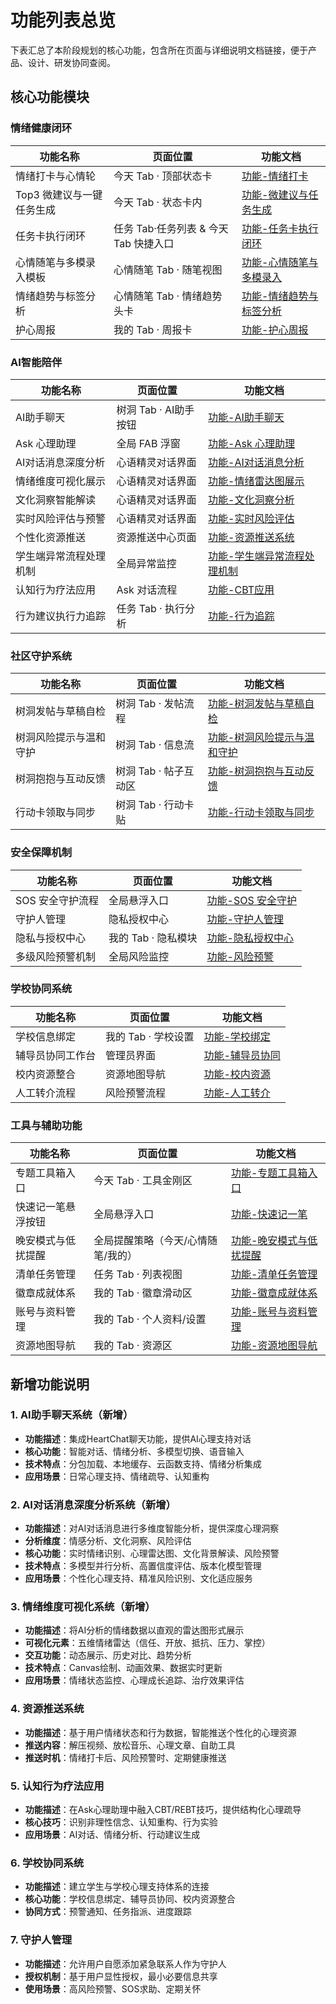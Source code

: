 ﻿# 功能列表总览

下表汇总了本阶段规划的核心功能，包含所在页面与详细说明文档链接，便于产品、设计、研发协同查阅。

## 核心功能模块

### 情绪健康闭环
| 功能名称 | 页面位置 | 功能文档 |
| --- | --- | --- |
| 情绪打卡与心情轮 | 今天 Tab · 顶部状态卡 | [功能-情绪打卡](功能文档/功能-情绪打卡.md) |
| Top3 微建议与一键任务生成 | 今天 Tab · 状态卡内 | [功能-微建议与任务生成](功能文档/功能-微建议与任务生成.md) |
| 任务卡执行闭环 | 任务 Tab·任务列表 & 今天 Tab 快捷入口 | [功能-任务卡执行闭环](功能文档/功能-任务卡执行闭环.md) |
| 心情随笔与多模录入模板 | 心情随笔 Tab · 随笔视图 | [功能-心情随笔与多模录入](功能文档/功能-心情随笔与多模录入.md) |
| 情绪趋势与标签分析 | 心情随笔 Tab · 情绪趋势头卡 | [功能-情绪趋势与标签分析](功能文档/功能-情绪趋势与标签分析.md) |
| 护心周报 | 我的 Tab · 周报卡 | [功能-护心周报](功能文档/功能-护心周报.md) |

### AI智能陪伴
| 功能名称 | 页面位置 | 功能文档 |
| --- | --- | --- |
| AI助手聊天 | 树洞 Tab · AI助手按钮 | [功能-AI助手聊天](功能文档/功能-AI助手聊天.md) |
| Ask 心理助理 | 全局 FAB 浮窗 | [功能-Ask 心理助理](功能文档/功能-Ask心理助理.md) |
| AI对话消息深度分析 | 心语精灵对话界面 | [功能-AI对话消息分析](功能文档/功能-AI对话消息分析.md) |
| 情绪维度可视化展示 | 心语精灵对话界面 | [功能-情绪雷达图展示](功能文档/功能-情绪雷达图展示.md) |
| 文化洞察智能解读 | 心语精灵对话界面 | [功能-文化洞察分析](功能文档/功能-文化洞察分析.md) |
| 实时风险评估与预警 | 心语精灵对话界面 | [功能-实时风险评估](功能文档/功能-实时风险评估.md) |
| 个性化资源推送 | 资源推送中心页面 | [功能-资源推送系统](功能文档/功能-资源推送系统.md) |
| 学生端异常流程处理机制 | 全局异常监控 | [功能-学生端异常流程处理机制](功能文档/功能-学生端异常流程处理机制.md) |
| 认知行为疗法应用 | Ask 对话流程 | [功能-CBT应用](功能文档/功能-CBT应用.md) |
| 行为建议执行力追踪 | 任务 Tab · 执行分析 | [功能-行为追踪](功能文档/功能-行为追踪.md) |

### 社区守护系统
| 功能名称 | 页面位置 | 功能文档 |
| --- | --- | --- |
| 树洞发帖与草稿自检 | 树洞 Tab · 发帖流程 | [功能-树洞发帖与草稿自检](功能文档/功能-树洞发帖与草稿自检.md) |
| 树洞风险提示与温和守护 | 树洞 Tab · 信息流 | [功能-树洞风险提示与温和守护](功能文档/功能-树洞风险提示与温和守护.md) |
| 树洞抱抱与互动反馈 | 树洞 Tab · 帖子互动区 | [功能-树洞抱抱与互动反馈](功能文档/功能-树洞抱抱与互动反馈.md) |
| 行动卡领取与同步 | 树洞 Tab · 行动卡贴 | [功能-行动卡领取与同步](功能文档/功能-行动卡领取与同步.md) |

### 安全保障机制
| 功能名称 | 页面位置 | 功能文档 |
| --- | --- | --- |
| SOS 安全守护流程 | 全局悬浮入口 | [功能-SOS 安全守护](功能文档/功能-SOS安全守护.md) |
| 守护人管理 | 隐私授权中心 | [功能-守护人管理](功能文档/功能-守护人管理.md) |
| 隐私与授权中心 | 我的 Tab · 隐私模块 | [功能-隐私授权中心](功能文档/功能-隐私授权中心.md) |
| 多级风险预警机制 | 全局风险监控 | [功能-风险预警](功能文档/功能-风险预警.md) |

### 学校协同系统
| 功能名称 | 页面位置 | 功能文档 |
| --- | --- | --- |
| 学校信息绑定 | 我的 Tab · 学校设置 | [功能-学校绑定](功能文档/功能-学校绑定.md) |
| 辅导员协同工作台 | 管理员界面 | [功能-辅导员协同](功能文档/功能-辅导员协同.md) |
| 校内资源整合 | 资源地图导航 | [功能-校内资源](功能文档/功能-校内资源.md) |
| 人工转介流程 | 风险预警流程 | [功能-人工转介](功能文档/功能-人工转介.md) |

### 工具与辅助功能
| 功能名称 | 页面位置 | 功能文档 |
| --- | --- | --- |
| 专题工具箱入口 | 今天 Tab · 工具金刚区 | [功能-专题工具箱入口](功能文档/功能-专题工具箱入口.md) |
| 快速记一笔悬浮按钮 | 全局悬浮入口 | [功能-快速记一笔](功能文档/功能-快速记一笔.md) |
| 晚安模式与低扰提醒 | 全局提醒策略（今天/心情随笔/我的） | [功能-晚安模式与低扰提醒](功能文档/功能-晚安模式与低扰提醒.md) |
| 清单任务管理 | 任务 Tab · 列表视图 | [功能-清单任务管理](功能文档/功能-清单任务管理.md) |
| 徽章成就体系 | 我的 Tab · 徽章滑动区 | [功能-徽章成就体系](功能文档/功能-徽章成就体系.md) |
| 账号与资料管理 | 我的 Tab · 个人资料/设置 | [功能-账号与资料管理](功能文档/功能-账号与资料管理.md) |
| 资源地图导航 | 我的 Tab · 资源区 | [功能-资源地图导航](功能文档/功能-资源地图导航.md) |

## 新增功能说明

### 1. AI助手聊天系统（新增）
- **功能描述**：集成HeartChat聊天功能，提供AI心理支持对话
- **核心功能**：智能对话、情绪分析、多模型切换、语音输入
- **技术特点**：分包加载、本地缓存、云函数支持、情绪分析集成
- **应用场景**：日常心理支持、情绪疏导、认知重构

### 2. AI对话消息深度分析系统（新增）
- **功能描述**：对AI对话消息进行多维度智能分析，提供深度心理洞察
- **分析维度**：情感分析、文化洞察、风险评估
- **核心功能**：实时情绪识别、心理雷达图、文化背景解读、风险预警
- **技术特点**：多模型并行分析、高置信度评估、版本化模型管理
- **应用场景**：个性化心理支持、精准风险识别、文化适应服务

### 3. 情绪维度可视化系统（新增）
- **功能描述**：将AI分析的情绪数据以直观的雷达图形式展示
- **可视化元素**：五维情绪雷达（信任、开放、抵抗、压力、掌控）
- **交互功能**：动态展示、历史对比、趋势分析
- **技术特点**：Canvas绘制、动画效果、数据实时更新
- **应用场景**：情绪状态监控、心理成长追踪、治疗效果评估

### 4. 资源推送系统
- **功能描述**：基于用户情绪状态和行为数据，智能推送个性化的心理资源
- **推送内容**：解压视频、放松音乐、心理文章、自助工具
- **推送时机**：情绪打卡后、风险预警时、定期健康推送

### 5. 认知行为疗法应用
- **功能描述**：在Ask心理助理中融入CBT/REBT技巧，提供结构化心理疏导
- **核心技巧**：识别非理性信念、认知重构、行为实验
- **应用场景**：AI对话、情绪分析、行动建议生成

### 6. 学校协同系统
- **功能描述**：建立学生与学校心理支持体系的连接
- **核心功能**：学校信息绑定、辅导员协同、校内资源整合
- **协同方式**：预警通知、任务指派、进度跟踪

### 7. 守护人管理
- **功能描述**：允许用户自愿添加紧急联系人作为守护人
- **授权机制**：基于用户显性授权，最小必要信息共享
- **使用场景**：高风险预警、SOS求助、定期关怀


